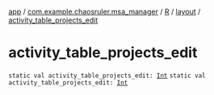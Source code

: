 [app](../../../index.md) / [com.example.chaosruler.msa_manager](../../index.md) / [R](../index.md) / [layout](index.md) / [activity_table_projects_edit](.)

# activity_table_projects_edit

`static val activity_table_projects_edit: `[`Int`](https://kotlinlang.org/api/latest/jvm/stdlib/kotlin/-int/index.html)
`static val activity_table_projects_edit: `[`Int`](https://kotlinlang.org/api/latest/jvm/stdlib/kotlin/-int/index.html)